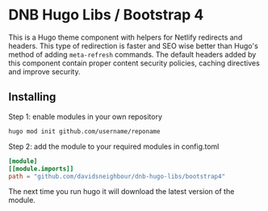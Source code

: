 # DNB Hugo Libs / Bootstrap 4

This is a Hugo theme component with helpers for Netlify redirects and headers. This type of redirection is faster and SEO wise better than Hugo's method of adding `meta-refresh` commands. The default headers added by this component contain proper content security policies, caching directives and improve security. 

## Installing

Step 1: enable modules in your own repository

```shell script
hugo mod init github.com/username/reponame
```

Step 2: add the module to your required modules in config.toml

```toml
[module]
[[module.imports]]
path = "github.com/davidsneighbour/dnb-hugo-libs/bootstrap4"
```

The next time you run hugo it will download the latest version of the module.
